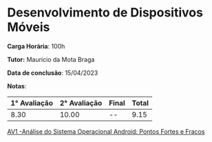 # Desenvolvimento de Dispositivos Móveis

**Carga Horária**: 100h

**Tutor:** Maurício da Mota Braga

**Data de conclusão**: 15/04/2023

**Notas**:

| 1° Avaliação | 2° Avaliação | Final | Total |
| ------------ | ------------ | :---- | ----- |
| 8.30         | 10.00        | --    | 9.15  |

[AV1 -Análise do Sistema Operacional Android: Pontos Fortes e Fracos](https://github.com/marcelofox4/faculdade-ads/blob/main/3-periodo/desenvolvimento-para-dispositivos-moveis/av1-atividade-contextualizada/AN%C3%81LISE%20DO%20SISTEMA%20OPERACIONAL%20ANDROID%3A%20PONTOS%20FORTES%20E%20FRACOS.pdf)
